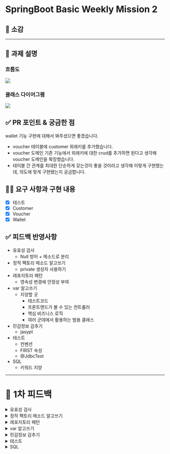 
# **SpringBoot Basic Weekly Mission 2**


## 🔖 소감

<hr>

## **📌 과제 설명**

### **흐름도**

![](https://velog.velcdn.com/images/onetuks/post/9f71d1c4-f526-4fa6-b131-db61a9102b22/image.png)


### **클래스 다이어그램**

![](https://velog.velcdn.com/images/onetuks/post/0e2837f5-b1c7-43aa-bf9a-1ace3e8e794f/image.png)


## **✅ PR 포인트 & 궁금한 점**

wallet 기능 구현에 대해서 봐주셨으면 좋겠습니다.

- voucher 테이블에 customer 외래키를 추가했습니다.
- voucher 도메인 기존 기능에서 외래키에 대한 crud를 추가하면 된다고 생각해 voucher 도메인을 확장했습니다.
- 테이블 간 관계를 최대한 단순하게 갖는것이 좋을 것이라고 생각해 이렇게 구현했는데, 의도에 맞게 구현됐는지 궁금합니다.

## **👩‍💻 요구 사항과 구현 내용**

- [x]  테스트
- [x]  Customer
- [x]  Voucher
- [x]  Wallet

## **✅ 피드백 반영사항**

- 유효성 검사
  - Null 방어 + 메소드로 분리
- 정적 팩토리 메소드 알고쓰기
  - private 생성자 사용하기
- 레포지토리 패턴
  - 영속성 변경에 안정성 부여
- var 알고쓰기
  - 지양할 곳
    - 테스트코드
    - 프론트엔드가 볼 수 있는 컨트롤러
    - 핵심 비즈니스 로직
    - 여러 군데에서 활용하는 범용 클래스
- 민감정보 감추기
  - jasypt
- 테스트
  - 컨벤션
  - FIRST 속성
  - @JdbcTest
- SQL
  - 키워드 지양

---

# 📮 1차 피드백

<details>
<summary>유효성 검사</summary>
<div markdown="1">

- Null 방어

    ```java
    if (name == null || name.isBlank()) {
        throw new InvalidDataException(ErrorMessage.INVALID_PROPERTY.getMessageText());
    }
    ```

- 유효 조건을 메소드로 분리

```java
public static CommandMenu getCommandMenu(String menuString) {
    return Arrays.stream(CommandMenu.values())
              .filter(commandMenu -> isMatched(menuString, commandMenu))
              .findAny()
              .orElseThrow(() -> new InvalidDataException(ErrorMessage.INVALID_MENU.getMessageText()));
}

private static boolean isMatched(String menuString, CommandMenu commandMenu) {
    boolean isMatchedName = Objects.equals(menuString, commandMenu.name());
    boolean isMatchedOrdinal = Objects.equals(menuString, String.valueOf(commandMenu.ordinal()));
    return isMatchedName || isMatchedOrdinal;
}
```

</div>
</details>

<details>
<summary>정적 팩토리 메소드 알고쓰기</summary>
<div markdown="1">

- 장점
  - 객체 생성 관리 이점 → 팩토리 메소드를 통해 쉽게 객체 생성 가능
  - 대신 생성자는 private 이어야 함
  - 간단한 메소드 이름
  - 구현부분에 대한 정보은닉
- 단점
  - 상속 통한 기능확장 불가
  - static 키워드 자체의 응집도 이슈
  - 범용 클래스인 경우 private 생성자 사용하기

</div>
</details>

<details>
<summary>레포지토리 패턴</summary>
<div markdown="1">

- 영속성 변경에 안정성 부여
- 쉽게 말해서 repository를 인터페이스로 구현해서 사용

</div>
</details>


<details>
<summary>var 알고쓰기</summary>
<div markdown="1">

- 지양할 곳 (내 의견임)
  - 테스트코드
  - 프론트엔드가 볼 수 있는 컨트롤러
  - 핵심 비즈니스 로직
  - 여러 군데에서 활용하는 범용 클래스

</div>
</details>


<details>
<summary>민감정보 감추기</summary>
<div markdown="1">

- jasypt 모듈
- build 종속성

  ```java
  implementation 'com.github.ulisesbocchio:jasypt-spring-boot-starter:3.0.4'
  ```

- 설정 클래스

  ```java
  @Configuration
  public class JasyptConfiguration {

      @Value("${jasypt.encryptor.algorithm}")
      private String algorithm;

      @Value("${jasypt.encryptor.pool-size}")
      private int poolSize;

      @Value("${jasypt.encryptor.string-output-type}")
      private String stringOutputType;

      @Value("${jasypt.encryptor.key-obtention-iterations}")
      private int keyObtentionIterations;

      @Bean
      public StringEncryptor jasyptStringEncryptor() {
          PooledPBEStringEncryptor encryptor = new PooledPBEStringEncryptor();
          SimpleStringPBEConfig configuration = new SimpleStringPBEConfig();
          configuration.setAlgorithm(algorithm);
          configuration.setPoolSize(poolSize);
          configuration.setStringOutputType(stringOutputType);
          configuration.setKeyObtentionIterations(keyObtentionIterations);
          configuration.setPassword(getJasyptEncryptorPassword());
          encryptor.setConfig(configuration);
          return encryptor;
      }

      private String getJasyptEncryptorPassword() {
          try {
              ClassPathResource resource = new ClassPathResource("src/main/resources/jasypt-encryptor-password.txt");
              return String.join("", Files.readAllLines(Paths.get(resource.getPath())));
          } catch (IOException e) {
              throw new InvalidDataException(ErrorMessage.INVALID_FILE_ACCESS.getMessageText(), e.getCause());
          }
  	}
  }
  ```
- 테스트 클래스

    ```java
    class JasyptConfigurationTest {
    
        @Test
        void jasypt() {
            String url = "jdbc:mysql://localhost:/";
            String username = "";
            String password = "!";
    
            String encryptUrl = jasyptEncrypt(url);
            String encryptUsername = jasyptEncrypt(username);
            String encryptPassword = jasyptEncrypt(password);
    
            System.out.println("encrypt url : " + encryptUrl);
            System.out.println("encrypt username: " + encryptUsername);
            System.out.println("encrypt password: " + encryptPassword);
    
            assertThat(url).isEqualTo(jasyptDecrypt(encryptUrl));
        }
    
        private String jasyptEncrypt(String input) {
            String key = "!";
            StandardPBEStringEncryptor encryptor = new StandardPBEStringEncryptor();
            encryptor.setAlgorithm("PBEWithMD5AndDES");
            encryptor.setPassword(key);
            return encryptor.encrypt(input);
        }
    
        private String jasyptDecrypt(String input) {
            String key = "!";
            StandardPBEStringEncryptor encryptor = new StandardPBEStringEncryptor();
            encryptor.setAlgorithm("PBEWithMD5AndDES");
            encryptor.setPassword(key);
            return encryptor.decrypt(input);
        }
    
    }
    ```

- yaml 파일

   ```java
   jasypt:
     encryptor:
       algorithm: PBEWithMD5AndDES
       bean: jasyptStringEncryptor
       pool-size: 2
       string-output-type: base64
       key-obtention-iterations: 100
   spring:
     datasource:
       url: ENC(암호화된 url 스트링)
       username: ENC(암호화된 유저이름)
       password: ENC(암호화된 패스워드)
       driver-class-name: com.mysql.cj.jdbc.Driver
   ```

</div>
</details>


<details>
<summary>테스트</summary>
<div markdown="1">

- 컨벤션
  - given - when - then
- FIRST 속성
  - [좋은 테스트, FIRST 속성](https://velog.io/@onetuks/%EC%A2%8B%EC%9D%80%ED%85%8C%EC%8A%A4%ED%8A%B8-FIRST-%EC%86%8D%EC%84%B1)
- @JdbcTest
  - Jdbc 관련된 빈 만 컴포넌트 스캔 → DataSourse 같은거 주입해줌
  - 대신 내가 만든 컴포넌트는 주입 안 해줌 → Import 로 따로 해줘야 함

</div>
</details>


<details>
<summary>SQL</summary>
<div markdown="1">

- all(*) 키워드 지양
  - 원하는 컬럼을 직접 지정해서 얻어오셈
- count 함수는 필요한 경우만, 아니면 where 조건이 있는 경우만

</div>
</details>
